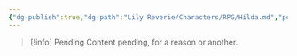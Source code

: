 ```yaml
---
{"dg-publish":true,"dg-path":"Lily Reverie/Characters/RPG/Hilda.md","permalink":"/lily-reverie/characters/rpg/hilda/","created":"2023-06-29T02:57:15.670-03:00","updated":"2024-01-20T04:35:12.592-03:00"}
---
```



>[!info] Pending
>Content pending, for a reason or another.


